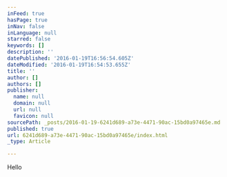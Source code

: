 ```yaml
---
inFeed: true
hasPage: true
inNav: false
inLanguage: null
starred: false
keywords: []
description: ''
datePublished: '2016-01-19T16:56:54.605Z'
dateModified: '2016-01-19T16:54:53.655Z'
title: ''
author: []
authors: []
publisher:
  name: null
  domain: null
  url: null
  favicon: null
sourcePath: _posts/2016-01-19-6241d689-a73e-4471-90ac-15bd0a97465e.md
published: true
url: 6241d689-a73e-4471-90ac-15bd0a97465e/index.html
_type: Article

---
```

Hello